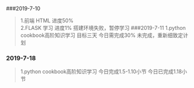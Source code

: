###2019-7-10
> 1.前端 HTML   进度50%     
> 2.FLASK 学习 进度1% 搭建环境失败，暂停学习
###2019-7-11
> 1.python cookbook高阶知识学习 目标三天 今日需完成30%   未完成，重新细致定计划
> 
### 2019-7-18
> 1.python cookbook高阶知识学习 今日完成1.5-1.10小节  今日已完成1.18小节



